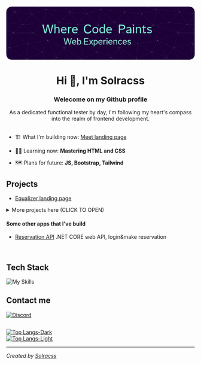 <p align="center">
 <img src="https://github.com/solracss/solracss/blob/main/github-header-image.png" align="center">
</p>
<h1 align="center">Hi 👋, I'm Solracss</h1>
<h3 align="center">Welecome on my Github profile</h3>

<p align="center">As a dedicated functional tester by day, I'm following my heart's compass into the realm of frontend development. <br>
<br>

- 🏗 What I'm building now: [Meet landing page](https://github.com/solracss/fem-meet-landing-page)

- 👨‍🎓 Learning now: **Mastering HTML and CSS**

- 🗺 Plans for future: **JS, Bootstrap, Tailwind**




## Projects

- [Equalizer landing page](https://github.com/solracss/fem-equalizer-landing-page)


<details>
<summary>More projects here (CLICK TO OPEN)</summary>

### HTML, CSS
- [Data storage component](https://github.com/solracss/fem-fylo-data-storage-component)
- [Testimonial grid section](https://github.com/solracss/fem-testimonials-grid-section)
- [4 card secton](https://github.com/solracss/fem-4-card-feature-section) 
- [Result summary component](https://github.com/solracss/fem-results-summary-component)
- [3 column preview card](https://github.com/solracss/fem-3-collumn-preview-card)
- [Stats preview card](https://github.com/solracss/fem-stats-preview-card)
- [Single price grid](https://github.com/solracss/fem-single-price-component)
- [Huddle landing page](https://github.com/solracss/FrontendMentor-Huddle-landing-page-with-single-introductory-section)
- [Order Summary](https://github.com/solracss/FrontendMentor-order-summary)
- [Profile card](https://github.com/solracss/FrontendMentor-profile-card)
- [Product preview](https://github.com/solracss/FrontendMentor-product-preview-card)
- [NFT Card](https://github.com/solracss/FrontendMentor-nft-card)
- [QR Component](https://github.com/solracss/FrontendMentor-QR-component)
</details>

#### Some other apps that I've build

- [Reservation API](https://github.com/solracss/reservation-api#reservation-api) .NET CORE web API, login&make reservation
<br>

## Tech Stack

![My Skills](https://skillicons.dev/icons?i=html,css,js,sass,vscode,figma,git,github)
<br>

## Contact me

[![Discord](https://img.shields.io/badge/Contact-C4rlos%239278-blue?label=Discord&logo=discord&logoColor=ffffff)](https://discordapp.com/users/781484299098390529/)

##


[![Top Langs-Dark](https://github-readme-stats.vercel.app/api/top-langs/?username=solracss&count_private=true&layout=compact&theme=dark#gh-dark-mode-only)](https://github.com/anuraghazra/github-readme-stats)<br/>
[![Top Langs-Light](https://github-readme-stats.vercel.app/api/top-langs/?username=solracss&count_private=true&layout=compact&theme=default#gh-light-mode-only)](https://github.com/anuraghazra/github-readme-stats#gh-light-mode-only)<br/>



---

_Created by [Solracss](https://github.com/solracss)_

